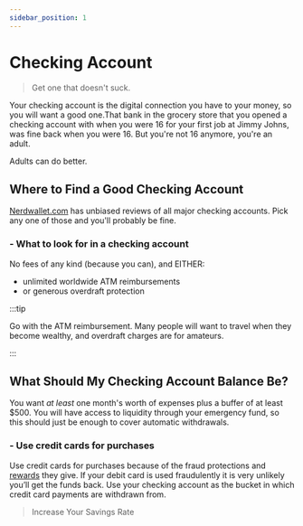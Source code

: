 ```yaml
---
sidebar_position: 1
---
```


# Checking Account

>Get one that doesn't suck.

Your checking account is the digital connection you have to your money, so you will want a good one.That bank in the grocery store that you opened a checking account with when you were 16 for your first job at Jimmy Johns, was fine back when you were 16. But you're not 16 anymore, you're an adult. 

Adults can do better.

## Where to Find a Good Checking Account

[Nerdwallet.com](https://www.nerdwallet.com/rates/banking/checking-accounts?trk=nw_gn_5.0) has unbiased reviews of all major checking accounts. Pick any one of those and you'll probably be fine.

### - What to look for in a checking account

No fees of any kind (because you can), and EITHER:
- unlimited worldwide ATM reimbursements
- or generous overdraft protection

:::tip 

Go with the ATM reimbursement. Many people will want to travel when they become wealthy, and overdraft charges are for amateurs.

:::

## What Should My Checking Account Balance Be?

You want *at least* one month's worth of expenses plus a buffer of at least $500. You will have access to liquidity through your emergency fund, so this should just be enough to cover automatic withdrawals.

### - Use credit cards for purchases

Use credit cards for purchases because of the fraud protections and [rewards](/credit/travel-hacking.md) they give. If your debit card is used fraudulently it is very unlikely you’ll get the funds back. Use your checking account as the bucket in which credit card payments are withdrawn from.

>Increase Your Savings Rate